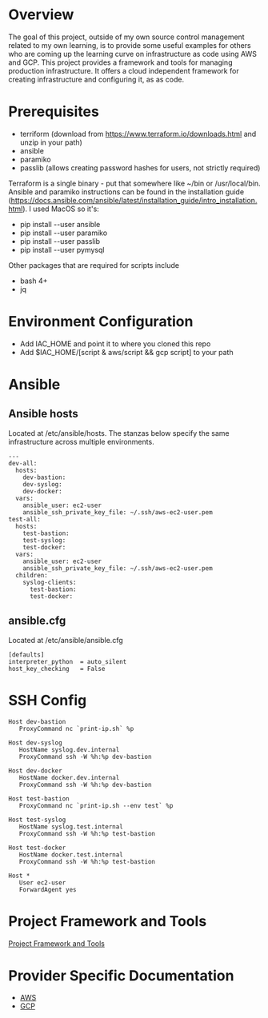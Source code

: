 # Overview

The goal of this project, outside of my own source control management related to my own learning,
is to provide some useful examples for others who are coming up the learning curve on infrastructure
as code using AWS and GCP.  This project provides a framework and tools for managing production 
infrastructure.  It offers a cloud independent framework for creating infrastructure and configuring
it, as as code.

# Prerequisites

* terriform (download from https://www.terraform.io/downloads.html and unzip in your path)
* ansible 
* paramiko
* passlib (allows creating password hashes for users, not strictly required)

Terraform is a single binary - put that somewhere like ~/bin or /usr/local/bin.  Ansible and paramiko instructions
can be found in the installation guide (https://docs.ansible.com/ansible/latest/installation_guide/intro_installation.html).
I used MacOS so it's:

* pip install --user ansible
* pip install --user paramiko
* pip install --user passlib
* pip install --user pymysql

Other packages that are required for scripts include

* bash 4+
* jq

# Environment Configuration

* Add IAC_HOME and point it to where you cloned this repo
* Add $IAC_HOME/[script & aws/script && gcp script]  to your path

# Ansible

## Ansible hosts 

Located at /etc/ansible/hosts.  The stanzas below specify the same infrastructure across multiple
environments.

```
---
dev-all:
  hosts:
    dev-bastion:
    dev-syslog:
    dev-docker:
  vars:
    ansible_user: ec2-user
    ansible_ssh_private_key_file: ~/.ssh/aws-ec2-user.pem
test-all:
  hosts:
    test-bastion:
    test-syslog:
    test-docker:
  vars:
    ansible_user: ec2-user
    ansible_ssh_private_key_file: ~/.ssh/aws-ec2-user.pem
  children:
    syslog-clients:
      test-bastion:
      test-docker:
```

## ansible.cfg

Located at /etc/ansible/ansible.cfg

```
[defaults]
interpreter_python 	= auto_silent
host_key_checking 	= False
```

# SSH Config

```
Host dev-bastion
   ProxyCommand nc `print-ip.sh` %p

Host dev-syslog
   HostName syslog.dev.internal
   ProxyCommand ssh -W %h:%p dev-bastion

Host dev-docker
   HostName docker.dev.internal
   ProxyCommand ssh -W %h:%p dev-bastion

Host test-bastion
   ProxyCommand nc `print-ip.sh --env test` %p

Host test-syslog
   HostName syslog.test.internal
   ProxyCommand ssh -W %h:%p test-bastion

Host test-docker
   HostName docker.test.internal
   ProxyCommand ssh -W %h:%p test-bastion

Host *
   User ec2-user
   ForwardAgent yes
```
# Project Framework and Tools

[Project Framework and Tools](script/README.md) 

# Provider Specific Documentation

* [AWS](aws/README.md)
* [GCP](gcp/README.md)